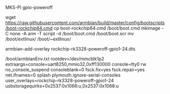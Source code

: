 MKS-PI gpio-poweroff




wget https://raw.githubusercontent.com/armbian/build/master/config/bootscripts/boot-rockchip64.cmd
cp boot-rockchip64.cmd /boot/boot.cmd
mkimage -C none -A arm -T script -d /boot/boot.cmd /boot/boot.scr
mv /boot/extlinux/ /boot/~extlinux/

armbian-add-overlay rockchip-rk3328-poweroff-gpio1-24.dts



/boot/armbianEnv.txt
rootdev=/dev/mmcblk1p2
extraargs=console=uart8250,mmio32,0xff130000 console=tty0 rw no_console_suspend consoleblank=0 fsck.fix=yes fsck.repair=yes net.ifnames=0 splash plymouth.ignore-serial-consoles
user_overlays=rockchip-rk3328-poweroff-gpio1-24
usbstoragequirks=0x2537:0x1066:u,0x2537:0x1068:u


